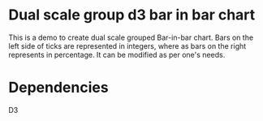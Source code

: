 # Dual scale group d3 bar in bar chart

  This is a demo to create dual scale grouped Bar-in-bar chart.
  Bars on the left side of ticks are represented in integers, where as bars on the right represents in percentage.
  It can be modified as per one's needs.
  
# Dependencies

  D3
